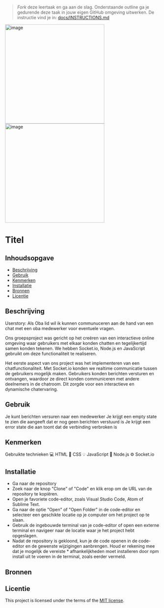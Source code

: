 > _Fork_ deze leertaak en ga aan de slag. Onderstaande outline ga je gedurende deze taak in jouw eigen GitHub omgeving uitwerken. De instructie vind je in: [docs/INSTRUCTIONS.md](docs/INSTRUCTIONS.md)
> 
<img width="323" alt="image" src="https://github.com/amirdev98/connecting-people-realtime-web-app/assets/112856021/5619fe81-c0f8-4721-9dc6-45ec9ae244bb">

<img width="323" alt="image" src="https://github.com/amirdev98/connecting-people-realtime-web-app/assets/112856021/dad22b59-2a9c-41f0-9e85-3447376dc7c4">

# Titel
<!-- Geef je project een titel en schrijf in één zin wat het is -->

## Inhoudsopgave

  * [Beschrijving](#beschrijving)
  * [Gebruik](#gebruik)
  * [Kenmerken](#kenmerken)
  * [Installatie](#installatie)
  * [Bronnen](#bronnen)
  * [Licentie](#licentie)

## Beschrijving
Userstory: Als Oba lid wil ik kunnen communuceren aan de hand van een chat met een oba medewerker voor eventuele vragen. 

Ons groepsproject was gericht op het creëren van een interactieve online omgeving waar gebruikers met elkaar konden chatten en tegelijkertijd samen konden tekenen. We hebben Socket.io, Node.js en JavaScript gebruikt om deze functionaliteit te realiseren.

Het eerste aspect van ons project was het implementeren van een chatfunctionaliteit. Met Socket.io konden we realtime communicatie tussen de gebruikers mogelijk maken. Gebruikers konden berichten versturen en ontvangen, waardoor ze direct konden communiceren met andere deelnemers in de chatroom. Dit zorgde voor een interactieve en dynamische chatervaring.

## Gebruik
Je kunt berichten versuren naar een medewerker
Je krijgt een empty state te zien die aangeeft dat er nog geen berichten verstuurd is 
Je krijgt een error state die aan toont dat de verbinding verbroken is

## Kenmerken
Gebruikte technieken
💻 HTML 🎨 CSS 💡 JavaScript 🔋 Node.js ⚙️ Socket.io

## Installatie
* Ga naar de repository
* Zoek naar de knop "Clone" of "Code" en klik erop om de URL van de repository te kopiëren.
* Open je favoriete code-editor, zoals Visual Studio Code, Atom of Sublime Text.
* Ga naar de optie "Open" of "Open Folder" in de code-editor en selecteer een geschikte locatie op je computer om het project op te slaan.
* Gebruik de ingebouwde terminal van je code-editor of open een externe terminal en navigeer naar de locatie waar je het project hebt opgeslagen.
* Nadat de repository is gekloond, kun je de code openen in de code-editor en de gewenste wijzigingen aanbrengen. Houd er rekening mee dat je mogelijk de vereiste * afhankelijkheden moet installeren door npm install uit te voeren in de terminal, zoals eerder vermeld.

## Bronnen

## Licentie

This project is licensed under the terms of the [MIT license](./LICENSE).
